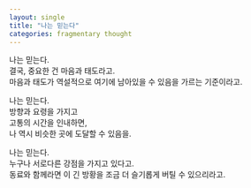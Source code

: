 ```yaml
---
layout: single
title: "나는 믿는다"
categories: fragmentary thought
---
```


나는 믿는다.<br/>
결국, 중요한 건 마음과 태도라고.<br/>
마음과 태도가 역설적으로 여기에 남아있을 수 있음을 가르는 기준이라고.<br/>


나는 믿는다.<br/>
방향과 요령을 가지고<br/>
고통의 시간을 인내하면,<br/>
나 역시 비슷한 곳에 도달할 수 있음을.<br/>


나는 믿는다.<br/>
누구나 서로다른 강점을 가지고 있다고.<br/>
동료와 함께라면 이 긴 방황을 조금 더 슬기롭게 버틸 수 있으리라고. <br/>
